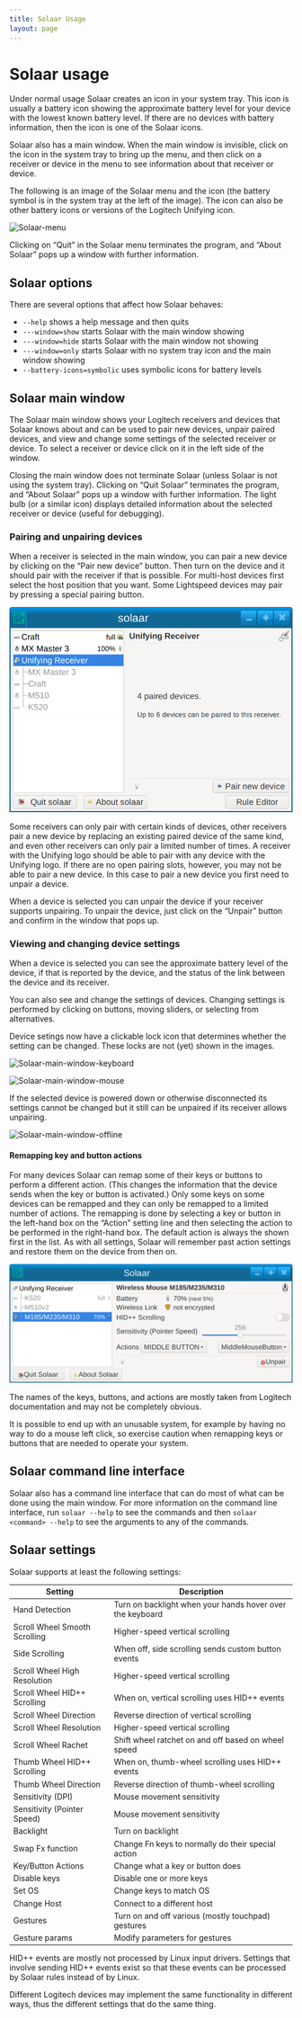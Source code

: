 ```yaml
---
title: Solaar Usage
layout: page
---
```


# Solaar usage

Under normal usage Solaar creates an icon in your system tray. This icon is
usually a battery icon showing the approximate battery level for your device
with the lowest known battery level. If there are no devices with battery information,
then the icon is one of the Solaar icons.

Solaar also has a main window.  When the main window is invisible,
click on the icon in the system tray to bring up the menu, and then
click on a receiver or device in the menu to see information about
that receiver or device.

The following is an image of the Solaar menu and the icon (the battery
symbol is in the system tray at the left of the image). The icon can
also be other battery icons or versions of the Logitech Unifying icon.

![Solaar-menu](Solaar-menu.png)

Clicking on “Quit” in the Solaar menu terminates the program, and “About Solaar” pops up a window with further information.

## Solaar options

There are several options that affect how Solaar behaves:

* `--help` shows a help message and then quits
* `---window=show` starts Solaar with the main window showing
* `---window=hide` starts Solaar with the main window not showing
* `---window=only` starts Solaar with no system tray icon and the main window showing
* `--battery-icons=symbolic` uses symbolic icons for battery levels

## Solaar main window

The Solaar main window shows your Logitech receivers and devices that Solaar
knows about and can be used to pair new devices, unpair paired devices, and
view and change some settings of the selected receiver or device.
To select a receiver or device click on it in the left side of the window.

Closing the main window does not terminate Solaar (unless Solaar is not using the system tray).
Clicking on “Quit Solaar” terminates the program, and “About Solaar” pops up a window with further information.
The light bulb (or a similar icon) displays detailed information
about the selected receiver or device (useful for debugging).

### Pairing and unpairing devices

When a receiver is selected in the main window, you can pair a new device by
clicking on the “Pair new device” button.
Then turn on the device and it should pair with the receiver if that is possible.
For multi-host devices first select the host position that you want.
Some Lightspeed devices may pair by pressing a special pairing button.

![Solaar-main-window-receiver](Solaar-main-window-receiver.png)

Some receivers can only pair with certain kinds of devices, other receivers
pair a new device by replacing an existing paired device of the same kind,
and even other receivers can only pair a limited number of times.
A receiver with the Unifying logo should be able to pair with any device
with the Unifying logo. If there are no open pairing slots, however, you may
not be able to pair a new device. In this case to pair a new device you
first need to unpair a device.

When a device is selected you can unpair the device if your receiver supports
unpairing. To unpair the device, just click on the “Unpair” button and
confirm in the window that pops up.

### Viewing and changing device settings

When a device is selected you can see the approximate battery level of the
device, if that is reported by the device, and the status of the link
between the device and its receiver.

You can also see and change the settings of devices.
Changing settings is performed by clicking on buttons,
moving sliders, or selecting from alternatives.

Device setings now have a clickable lock icon that determines whether the
setting can be changed.  These locks are not (yet) shown in the images.

![Solaar-main-window-keyboard](Solaar-main-window-keyboard.png)

![Solaar-main-window-mouse](Solaar-main-window-mouse.png)

If the selected device is powered down or otherwise disconnected its settings
cannot be changed
but it still can be unpaired if its receiver allows unpairing.

![Solaar-main-window-offline](Solaar-main-window-offline.png)

#### Remapping key and button actions

For many devices Solaar can remap some of their keys or buttons to
perform a different action. (This changes the information that the
device sends when the key or button is activated.) Only some keys on some
devices can be remapped and they can only be remapped to a limited
number of actions. The remapping is done by selecting a key
or button in the left-hand box on the “Action” setting line and then
selecting the action to be performed in the right-hand box. The default
action is always the shown first in the list. As with all settings,
Solaar will remember past action settings and restore them on the device
from then on.

![Solaar-main-window-actions](Solaar-main-window-button-actions.png)

The names of the keys, buttons, and actions are mostly taken from Logitech
documentation and may not be completely obvious.

It is possible to end up with an unusable system, for example by having no
way to do a mouse left click, so exercise caution when remapping keys or
buttons that are needed to operate your system.

## Solaar command line interface

Solaar also has a command line interface that can do most of what can be
done using the main window. For more information on the
command line interface, run `solaar --help` to see the commands and
then `solaar <command> --help` to see the arguments to any of the commands.

## Solaar settings

Solaar supports at least the following settings:

Setting                          | Description
---------------------------------|------------
Hand Detection			 | Turn on backlight when your hands hover over the keyboard
Scroll Wheel Smooth Scrolling	 | Higher-speed vertical scrolling
Side Scrolling	    		 | When off, side scrolling sends custom button events
Scroll Wheel High Resolution	 | Higher-speed vertical scrolling
Scroll Wheel HID++ Scrolling	 | When on, vertical scrolling uses HID++ events
Scroll Wheel Direction		 | Reverse direction of vertical scrolling
Scroll Wheel Resolution		 | Higher-speed vertical scrolling
Scroll Wheel Rachet		 | Shift wheel ratchet on and off based on wheel speed
Thumb Wheel HID++ Scrolling	 | When on, thumb-wheel scrolling uses HID++ events
Thumb Wheel Direction		 | Reverse direction of thumb-wheel scrolling
Sensitivity (DPI)		 | Mouse movement sensitivity
Sensitivity (Pointer Speed)	 | Mouse movement sensitivity
Backlight   			 | Turn on backlight
Swap Fx function		 | Change Fn keys to normally do their special action
Key/Button Actions   		 | Change what a key or button does
Disable keys			 | Disable one or more keys
Set OS				 | Change keys to match OS
Change Host			 | Connect to a different host
Gestures			 | Turn on and off various (mostly touchpad) gestures
Gesture params			 | Modify parameters for gestures

HID++ events are mostly not processed by Linux input drivers.
Settings that involve sending HID++ events exist so that these events can be
processed by Solaar rules instead of by Linux.

Different Logitech devices may implement the same functionality in different ways,
thus the different settings that do the same thing.

